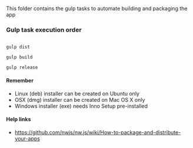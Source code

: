 This folder contains the gulp tasks to automate building and packaging the app


### Gulp task execution order

```shell

gulp dist

gulp build

gulp release

```

#### Remember
* Linux (deb) installer can be created on Ubuntu only
* OSX (dmg) installer can be created on Mac OS X only
* Windows installer (exe) needs Inno Setup pre-installed


#### Help links
* https://github.com/nwjs/nw.js/wiki/How-to-package-and-distribute-your-apps
